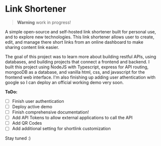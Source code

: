 # Link Shortener

> **Warning** work in progress!

A simple open-source and self-hosted link shortener built for personal use, and to explore new technologies. This link shortener allows user to create, edit, and manage there short links from an online dashboard to make sharing content link easier. 

The goal of this project was to learn more about building restful APIs, using databases, and building projects that connect a frontend and backend. I built this project using NodeJS with Typescript, express for API routing, mongooDB as a database, and vanilla html, css, and javascript for the frontend web interface. I'm also finishing up adding user athentication with google so I can deploy an official working demo very soon.

**ToDo:**
- [ ] Finish user authentication
- [ ] Deploy active demo
- [ ] Finish comprehensive documentation!
- [ ] Add API Tokens to allow external applications to call the API
- [ ] Add QR Codes
- [ ] Add additional setting for shortlink customization

Stay tuned :)
